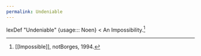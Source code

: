 ```yaml
---
permalink: Undeniable
---
```

lexDef "Undeniable" {usage::: Noen} < An Impossibility.[^UndeniableNoen]

[^UndeniableNoen]: [[Impossible]], notBorges, 1994.
